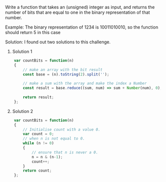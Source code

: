 Write a function that takes an (unsigned) integer as input, and returns the number of bits that are equal to one in the binary representation of that number.

Example: The binary representation of 1234 is 10011010010, so the function should return 5 in this case

Solution:
I found out two solutions to this challenge. 

1. Solution 1
```javascript
    var countBits = function(n) 
    {
        // make an array with the bit result
        const base = (n).toString(2).split('');
        
        // make a sum with the array and make the index a Number
        const result = base.reduce((sum, num) => sum + Number(num), 0);
        
        return result;
    };
```

2. Solution 2
```javascript
    var countBits = function(n) 
    {
        // Initialise count with a value 0.
        var count = 0;
        // when n is not equal to 0.
        while (n != 0)
        {
            // ensure that n is never a 0.
            n = n & (n-1);
            count++;
        }
        return count;
    };
```
